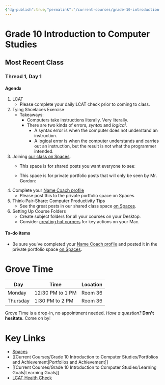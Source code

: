 ```yaml
---
{"dg-publish":true,"permalink":"/current-courses/grade-10-introduction-to-computer-studies/daily-updates/section-1/home/","dgHomeLink":false,"dgPassFrontmatter":false}
---
```


# Grade 10 Introduction to Computer Studies
## Most Recent Class

<div class="transclusion internal-embed is-loaded"><div class="markdown-embed">

<div class="markdown-embed-title">



</div>


### Thread 1, Day 1
#### Agenda
1. LCAT
	* Please complete your daily LCAT check prior to coming to class.
2. Tying Shoelaces Exercise
	* Takeaways:
		* Computers take instructions literally. Very literally.
		* There are two kinds of errors, *syntax* and *logical*.
			* A syntax error is when the computer does not understand an instruction.
			* A logical error is when the computer understands and carries out an instruction, but the result is not what the programmer intended.
3. Joining [our class on Spaces](https://ca.spacesedu.com/class/CA-C0VYMY94).
	* This space is for shared posts you want everyone to see:
	  
	* This space is for private portfolio posts that will only be seen by Mr. Gordon:
4. Complete your [Name Coach profile](https://www.name-coach.com/events/name-profile/registrations/new)
	* Please post this to the private portfolio space on Spaces.
5. Think-Pair-Share: Computer Productivity Tips
	* See the great posts in our shared class space [on Spaces](https://ca.spacesedu.com/).
6. Setting Up Course Folders
	* Create subject folders for all your courses on your Desktop.
	* Consider [creating hot corners](https://support.apple.com/en-ca/guide/mac-help/mchlp3000/mac) for key actions on your Mac.
#### To-do items
* Be sure you've completed your [Name Coach profile](https://www.name-coach.com/events/name-profile/registrations/new) and posted it in the private portfolio space [on Spaces](https://ca.spacesedu.com/).

</div></div>


<div class="transclusion internal-embed is-loaded"><div class="markdown-embed">

<div class="markdown-embed-title">



</div>


# Grove Time
Day|Time|Location
-|-|-
Monday|12:30 PM to 1 PM|Room 36
Thursday|1:30 PM to 2 PM|Room 36
Grove Time is a drop-in, no appointment needed.
*Have a question?*
**Don't hesitate.**
Come on by! 

</div></div>


<div class="transclusion internal-embed is-loaded"><div class="markdown-embed">

<div class="markdown-embed-title">



</div>


# Key Links
* [Spaces](https://ca.spacesedu.com/)
* [[Current Courses/Grade 10 Introduction to Computer Studies/Portfolios and Achievement|Portfolios and Achievement]]
* [[Current Courses/Grade 10 Introduction to Computer Studies/Learning Goals|Learning Goals]]
* [LCAT Health Check](https://lcat.lcs.on.ca)

</div></div>
